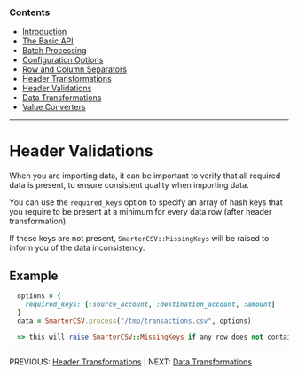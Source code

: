 
### Contents

  * [Introduction](./_introduction.md)
  * [The Basic API](./basic_api.md)
  * [Batch Processing](././batch_processing.md)
  * [Configuration Options](./options.md)
  * [Row and Column Separators](./row_col_sep.md)
  * [Header Transformations](./header_transformations.md)
  * [Header Validations](./header_validations.md)
  * [Data Transformations](./data_transformations.md)
  * [Value Converters](./value_converters.md)
    
--------------   

# Header Validations

When you are importing data, it can be important to verify that all required data is present, to ensure consistent quality when importing data.

You can use the `required_keys` option to specify an array of hash keys that you require to be present at a minimum for every data row (after header transformation).

If these keys are not present, `SmarterCSV::MissingKeys` will be raised to inform you of the data inconsistency.

## Example

```ruby
  options = {
    required_keys: [:source_account, :destination_account, :amount]
  }
  data = SmarterCSV.process("/tmp/transactions.csv", options)

  => this will raise SmarterCSV::MissingKeys if any row does not contain these three keys
```

----------------
PREVIOUS: [Header Transformations](./header_transformations.md) | NEXT: [Data Transformations](./data_transformations.md)
